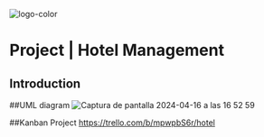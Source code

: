 ![logo-color](https://github.com/jtiradohernandez/ironhack-final-project/assets/23397511/a8b41e8a-deb1-443a-bea9-722a1291760b)


# Project | Hotel Management
## Introduction


##UML diagram
![Captura de pantalla 2024-04-16 a las 16 52 59](https://github.com/jtiradohernandez/ironhack-final-project/assets/23397511/cc57ba63-8a90-4bb9-aeed-1344dcdcbda9)


##Kanban Project
https://trello.com/b/mpwpbS6r/hotel
